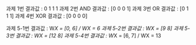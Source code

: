 과제 1번 결과값 : 0 1 1 1 
과제 2번 AND 결과값 : [0 0 0 1]
과제 3번 OR 결과값 : [0 1 1 1]
과제 4번 XOR 결과값 : [0 0 0 0]

과제 5-1번 결과값 : W*X = [0, 6] / WX = 6
과제 5-2번 결과값 : WX = [9 8]
과제 5-3번 결과값 : WX = [12 8]
과제 5-4번 결과값 : W*X = [6, 7] / WX = 13